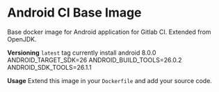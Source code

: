 # Android CI Base Image
Base docker image for Android application for Gitlab CI. Extended from OpenJDK.

**Versioning**
`latest` tag currently install android 8.0.0
ANDROID_TARGET_SDK=26
ANDROID_BUILD_TOOLS=26.0.2
ANDROID_SDK_TOOLS=26.1.1

**Usage**
Extend this image in your `Dockerfile` and add your source code.
